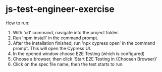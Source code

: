 # js-test-engineer-exercise

How to run:

1. With 'cd' command, navigate into the project folder.
2. Run 'npm install' in the command prompt.
3. After the installation finished, run 'npx cypress open' in the command prompt. This will open the Cypress UI.
4. In the opened window choose E2E Testing (which is configured)
5. Choose a browser, then click 'Start E2E Testing in {Choosen Browser}'
6. Click on the spec file name, then the test starts to run